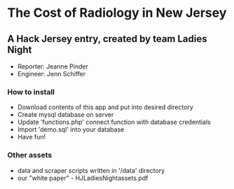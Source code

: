 # The Cost of Radiology in New Jersey

## A Hack Jersey entry, created by team Ladies Night

* Reporter: Jeanne Pinder
* Engineer: Jenn Schiffer

### How to install

* Download contents of this app and put into desired directory
* Create mysql database on server
* Update 'functions.php' connect function with database credentials
* Import 'demo.sql' into your database
* Have fun!

### Other assets

* data and scraper scripts written in '/data' directory
* our "white paper" - HJLadiesNightassets.pdf